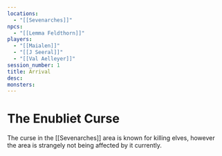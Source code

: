 ```yaml
---
locations:
  - "[[Sevenarches]]"
npcs:
  - "[[Lemma Feldthorn]]"
players:
  - "[[Maialen]]"
  - "[[J Seeral]]"
  - "[[Val Aelleyer]]"
session_number: 1
title: Arrival
desc: 
monsters:
---
```

# The Enubliet Curse
The curse in the [[Sevenarches]] area is known for killing elves, however the area is strangely not being affected by it currently.